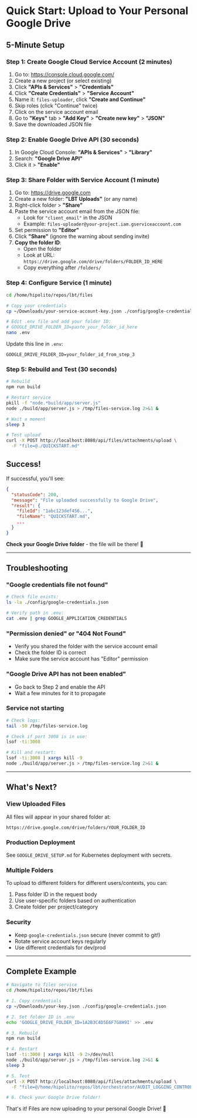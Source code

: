 # Quick Start: Upload to Your Personal Google Drive

## 5-Minute Setup

### Step 1: Create Google Cloud Service Account (2 minutes)

1. Go to: https://console.cloud.google.com/
2. Create a new project (or select existing)
3. Click **"APIs & Services"** > **"Credentials"**
4. Click **"Create Credentials"** > **"Service Account"**
5. Name it: `files-uploader`, click **"Create and Continue"**
6. Skip roles (click "Continue" twice)
7. Click on the service account email
8. Go to **"Keys"** tab > **"Add Key"** > **"Create new key"** > **"JSON"**
9. Save the downloaded JSON file

### Step 2: Enable Google Drive API (30 seconds)

1. In Google Cloud Console: **"APIs & Services"** > **"Library"**
2. Search: **"Google Drive API"**
3. Click it > **"Enable"**

### Step 3: Share Folder with Service Account (1 minute)

1. Go to: https://drive.google.com
2. Create a new folder: **"LBT Uploads"** (or any name)
3. Right-click folder > **"Share"**
4. Paste the service account email from the JSON file:
   - Look for `"client_email"` in the JSON
   - Example: `files-uploader@your-project.iam.gserviceaccount.com`
5. Set permission to **"Editor"**
6. Click **"Share"** (ignore the warning about sending invite)
7. **Copy the folder ID**:
   - Open the folder
   - Look at URL: `https://drive.google.com/drive/folders/FOLDER_ID_HERE`
   - Copy everything after `/folders/`

### Step 4: Configure Service (1 minute)

```bash
cd /home/hipolito/repos/lbt/files

# Copy your credentials
cp ~/Downloads/your-service-account-key.json ./config/google-credentials.json

# Edit .env file and add your folder ID:
# GOOGLE_DRIVE_FOLDER_ID=paste_your_folder_id_here
nano .env
```

Update this line in `.env`:
```
GOOGLE_DRIVE_FOLDER_ID=your_folder_id_from_step_3
```

### Step 5: Rebuild and Test (30 seconds)

```bash
# Rebuild
npm run build

# Restart service
pkill -f "node.*build/app/server.js"
node ./build/app/server.js > /tmp/files-service.log 2>&1 &

# Wait a moment
sleep 3

# Test upload
curl -X POST http://localhost:8080/api/files/attachments/upload \
  -F "file=@./QUICKSTART.md"
```

## Success!

If successful, you'll see:
```json
{
  "statusCode": 200,
  "message": "File uploaded successfully to Google Drive",
  "result": {
    "fileId": "1abc123def456...",
    "fileName": "QUICKSTART.md",
    ...
  }
}
```

**Check your Google Drive folder** - the file will be there! 🎉

---

## Troubleshooting

### "Google credentials file not found"
```bash
# Check file exists:
ls -la ./config/google-credentials.json

# Verify path in .env:
cat .env | grep GOOGLE_APPLICATION_CREDENTIALS
```

### "Permission denied" or "404 Not Found"
- Verify you shared the folder with the service account email
- Check the folder ID is correct
- Make sure the service account has "Editor" permission

### "Google Drive API has not been enabled"
- Go back to Step 2 and enable the API
- Wait a few minutes for it to propagate

### Service not starting
```bash
# Check logs:
tail -50 /tmp/files-service.log

# Check if port 3008 is in use:
lsof -ti:3008

# Kill and restart:
lsof -ti:3008 | xargs kill -9
node ./build/app/server.js > /tmp/files-service.log 2>&1 &
```

---

## What's Next?

### View Uploaded Files
All files will appear in your shared folder at:
```
https://drive.google.com/drive/folders/YOUR_FOLDER_ID
```

### Production Deployment
See `GOOGLE_DRIVE_SETUP.md` for Kubernetes deployment with secrets.

### Multiple Folders
To upload to different folders for different users/contexts, you can:
1. Pass folder ID in the request body
2. Use user-specific folders based on authentication
3. Create folder per project/category

### Security
- Keep `google-credentials.json` secure (never commit to git!)
- Rotate service account keys regularly
- Use different credentials for dev/prod

---

## Complete Example

```bash
# Navigate to files service
cd /home/hipolito/repos/lbt/files

# 1. Copy credentials
cp ~/Downloads/your-key.json ./config/google-credentials.json

# 2. Set folder ID in .env
echo 'GOOGLE_DRIVE_FOLDER_ID=1A2B3C4D5E6F7G8H9I' >> .env

# 3. Rebuild
npm run build

# 4. Restart
lsof -ti:3008 | xargs kill -9 2>/dev/null
node ./build/app/server.js > /tmp/files-service.log 2>&1 &
sleep 3

# 5. Test
curl -X POST http://localhost:8080/api/files/attachments/upload \
  -F "file=@/home/hipolito/repos/lbt/orchestrator/AUDIT_LOGGING_CONTROL.md"

# 6. Check your Google Drive folder!
```

That's it! Files are now uploading to your personal Google Drive! 🚀
